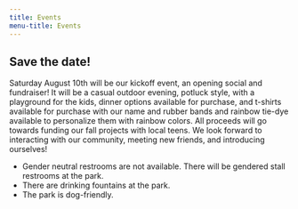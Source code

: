 ```yaml
---
title: Events
menu-title: Events
---
```

## Save the date! 

Saturday August 10th will be our kickoff event, an opening social and fundraiser! It will be a casual outdoor evening, potluck style, with a playground for the kids, dinner options available for purchase, and t-shirts available for purchase with our name and rubber bands and rainbow tie-dye available to personalize them with rainbow colors. All proceeds will go towards funding our fall projects with local teens. We look forward to interacting with our community, meeting new friends, and introducing ourselves! 

- Gender neutral restrooms are not available. There will be gendered stall restrooms at the park. 
- There are drinking fountains at the park. 
- The park is dog-friendly. 
